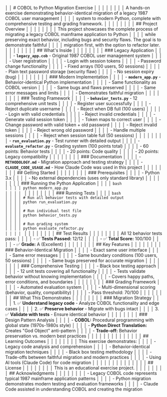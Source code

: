                                                                                                        
│ │ # COBOL to Python Migration Exercise                                                                     │ │
│ │                                                                                                          │ │
│ │ A hands-on exercise demonstrating behavior-identical migration of a legacy 1987 COBOL user management    │ │
│ │ system to modern Python, complete with comprehensive testing and grading framework.                      │ │
│ │                                                                                                          │ │
│ │ ## Project Overview                                                                                      │ │
│ │                                                                                                          │ │
│ │ This project showcases the complete process of migrating a legacy COBOL mainframe application to Python  │ │
│ │ while preserving exact behavior, including bugs and security flaws. The goal is to demonstrate faithful  │ │
│ │ migration first, with the option to refactor later.                                                      │ │
│ │                                                                                                          │ │
│ │ ## What's Inside                                                                                         │ │
│ │                                                                                                          │ │
│ │ ### Legacy Application                                                                                   │ │
│ │ - **`legacy_app.cob`** - Original 1987 COBOL user management system                                      │ │
│ │   - User registration                                                                                    │ │
│ │   - Login with session tokens                                                                            │ │
│ │   - Password change functionality                                                                        │ │
│ │   - Fixed arrays (100 users, 50 sessions)                                                                │ │
│ │   - Plain text password storage (security flaw)                                                          │ │
│ │   - No session expiry (bug)                                                                              │ │
│ │                                                                                                          │ │
│ │ ### Modern Implementation                                                                                │ │
│ │ - **`modern_app.py`** - Behavior-identical Python implementation                                         │ │
│ │   - Same functionality as COBOL version                                                                  │ │
│ │   - Same bugs and flaws preserved                                                                        │ │
│ │   - Same error messages and limits                                                                       │ │
│ │   - Demonstrates faithful migration                                                                      │ │
│ │                                                                                                          │ │
│ │ ### Testing Framework                                                                                    │ │
│ │ - **`behavior_tests.py`** - 12 comprehensive unit tests                                                  │ │
│ │   - Register user successfully                                                                           │ │
│ │   - Reject duplicate username                                                                            │ │
│ │   - Reject when DB full (100 users)                                                                      │ │
│ │   - Login with valid credentials                                                                         │ │
│ │   - Reject invalid credentials                                                                           │ │
│ │   - Generate valid session token                                                                         │ │
│ │   - Token maps to correct user                                                                           │ │
│ │   - Change password with valid token + old password                                                      │ │
│ │   - Reject invalid token                                                                                 │ │
│ │   - Reject wrong old password                                                                            │ │
│ │   - Handle multiple sessions                                                                             │ │
│ │   - Reject when session table full (50 sessions)                                                         │ │
│ │                                                                                                          │ │
│ │ - **`run_evaluation.py`** - Test runner with detailed output                                             │ │
│ │ - **`evaluate_refactor.py`** - Grading system (100 points total)                                         │ │
│ │   - 60 points: Behavior tests                                                                            │ │
│ │   - 20 points: Code quality                                                                              │ │
│ │   - 20 points: Legacy compatibility                                                                      │ │
│ │                                                                                                          │ │
│ │ ### Documentation                                                                                        │ │
│ │ - **`METHODOLOGY.md`** - Migration approach and testing strategy                                         │ │
│ │ - **`CLAUDE_CODE_USAGE.md`** - How Claude Code was used in this project                                  │ │
│ │                                                                                                          │ │
│ │ ## Getting Started                                                                                       │ │
│ │                                                                                                          │ │
│ │ ### Prerequisites                                                                                        │ │
│ │ - Python 3.x                                                                                             │ │
│ │ - No external dependencies (uses only standard library)                                                  │ │
│ │                                                                                                          │ │
│ │ ### Running the Python Application                                                                       │ │
│ │ ```bash                                                                                                  │ │
│ │ python modern_app.py                                                                                     │ │
│ │ ```                                                                                                      │ │
│ │                                                                                                          │ │
│ │ ### Running Tests                                                                                        │ │
│ │ ```bash                                                                                                  │ │
│ │ # Run all behavior tests with detailed output                                                            │ │
│ │ python run_evaluation.py                                                                                 │ │
│ │                                                                                                          │ │
│ │ # Run individual test file                                                                               │ │
│ │ python behavior_tests.py                                                                                 │ │
│ │                                                                                                          │ │
│ │ # Run grading system                                                                                     │ │
│ │ python evaluate_refactor.py                                                                              │ │
│ │ ```                                                                                                      │ │
│ │                                                                                                          │ │
│ │ ## Test Results                                                                                          │ │
│ │                                                                                                          │ │
│ │ All 12 behavior tests pass:                                                                              │ │
│ │ - ✅ **Tests Passed:** 12/12                                                                              │ │
│ │ - ✅ **Total Score:** 100/100                                                                             │ │
│ │ - ✅ **Grade:** A (Excellent)                                                                             │ │
│ │                                                                                                          │ │
│ │ ## Key Features                                                                                          │ │
│ │                                                                                                          │ │
│ │ ### Behavior-Identical Migration                                                                         │ │
│ │ - Exact same user interface                                                                              │ │
│ │ - Same error messages                                                                                    │ │
│ │ - Same boundary conditions (100 users, 50 sessions)                                                      │ │
│ │ - Same bugs preserved for accurate migration                                                             │ │
│ │                                                                                                          │ │
│ │ ### Comprehensive Testing                                                                                │ │
│ │ - Black box testing approach                                                                             │ │
│ │ - 12 unit tests covering all functionality                                                               │ │
│ │ - Tests validate behavior without knowing implementation                                                 │ │
│ │ - Covers happy paths, error conditions, and boundaries                                                   │ │
│ │                                                                                                          │ │
│ │ ### Grading Framework                                                                                    │ │
│ │ - Automated evaluation system                                                                            │ │
│ │ - Multi-dimensional scoring (behavior, quality, compatibility)                                           │ │
│ │ - Pass threshold: 70/100                                                                                 │ │
│ │                                                                                                          │ │
│ │ ## What This Demonstrates                                                                                │ │
│ │                                                                                                          │ │
│ │ ### Migration Strategy                                                                                   │ │
│ │ 1. ✅ **Understand legacy code** - Analyze COBOL functionality and edge cases                             │ │
│ │ 2. ✅ **Preserve behavior** - Migrate with bugs intact                                                    │ │
│ │ 3. ✅ **Validate with tests** - Ensure identical behavior                                                 │ │
│ │                                                                                                          │ │
│ │ ### Design Pattern Analysis                                                                              │ │
│ │ - **COBOL:** Procedural programming with global state (1970s-1980s style)                                │ │
│ │ - **Python Direct Translation:** Creates "God Object" anti-pattern                                       │ │
│ │ - **Trade-off:** Behavior preservation vs. modern best practices                                         │ │
│ │                                                                                                          │ │                                                            │ │
│ │                                                                                                          │ │
│ │ ## Learning Outcomes                                                                                     │ │
│ │                                                                                                          │ │
│ │ This exercise demonstrates:                                                                              │ │
│ │ - Legacy code analysis and comprehension                                                                 │ │
│ │ - Behavior-identical migration techniques                                                                │ │
│ │ - Black box testing methodology                                                                          │ │
│ │ - Trade-offs between faithful migration and modern practices                                             │ │
│ │ - Using AI tools (Claude Code) for code migration                                                        │ │
│ │                                                                                                          │ │                                                             │ │
│ │                                                                                                          │ │
│ │ ## License                                                                                               │ │
│ │                                                                                                          │ │
│ │ This is an educational exercise project.                                                                 │ │
│ │                                                                                                          │ │
│ │ ## Acknowledgments                                                                                       │ │
│ │                                                                                                          │ │
│ │ - Legacy COBOL code represents typical 1987 mainframe application patterns                               │ │
│ │ - Python migration demonstrates modern testing and evaluation frameworks                                 │ │
│ │ - Claude Code assisted in understanding COBOL and creating the migration 
